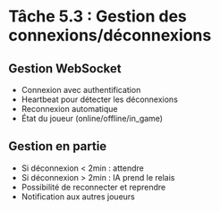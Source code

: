 # Tâche 5.3 : Gestion des connexions/déconnexions

## Gestion WebSocket
- Connexion avec authentification
- Heartbeat pour détecter les déconnexions
- Reconnexion automatique
- État du joueur (online/offline/in_game)

## Gestion en partie
- Si déconnexion < 2min : attendre
- Si déconnexion > 2min : IA prend le relais
- Possibilité de reconnecter et reprendre
- Notification aux autres joueurs
